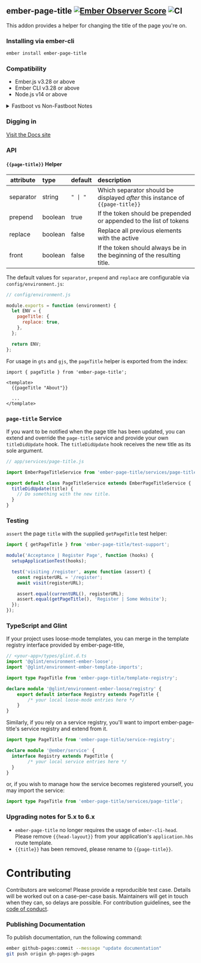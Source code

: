## ember-page-title [![Ember Observer Score](https://emberobserver.com/badges/ember-page-title.svg)](https://emberobserver.com/addons/ember-page-title) ![CI](https://github.com/ember-cli/ember-page-title/workflows/CI/badge.svg)

This addon provides a helper for changing the title of the page you're on.

### Installing via ember-cli

```bash
ember install ember-page-title
```

### Compatibility

- Ember.js v3.28 or above
- Ember CLI v3.28 or above
- Node.js v14 or above

<details>
<summary>Fastboot vs Non-Fastboot Notes</summary>

#### Post Install Setup Notes

As of v3.0.0 this addon maintains the page title by using the `<title>` tag in your document's `<head>`. This is necessary for [FastBoot](https://github.com/tildeio/ember-cli-fastboot) compatibility.

**Non-fastboot apps** should keep the `<title>` tag in index.html to ensure that the initial page is valid HTML. The title will be removed and replaced when your app boots.

**Fastboot apps** MUST remove the `<title>` tag from index.html. As of v6.0.0 this is done automatically if you use `ember install ember-page-title` to install this addon. Can also be run manually using `ember g ember-page-title` to update the title if FastBoot is installed.

</details>

### Digging in

[Visit the Docs site](https://ember-cli.github.io/ember-page-title/)

### API

#### `{{page-title}}` Helper

| attribute | type    | default  | description                                                                   |
| --------- | :------ | :------- | :---------------------------------------------------------------------------- |
| separator | string  | `" \| "` | Which separator should be displayed _after_ this instance of `{{page-title}}` |
| prepend   | boolean | true     | If the token should be prepended or appended to the list of tokens            |
| replace   | boolean | false    | Replace all previous elements with the active                                 |
| front     | boolean | false    | If the token should always be in the beginning of the resulting title.        |

The default values for `separator`, `prepend` and `replace` are configurable via `config/environment.js`:

```javascript
// config/environment.js

module.exports = function (environment) {
  let ENV = {
    pageTitle: {
      replace: true,
    },
  };

  return ENV;
};
```

For usage in `gts` and `gjs`, the `pageTitle` helper is exported from the index:

```gjs
import { pageTitle } from 'ember-page-title';

<template>
  {{pageTitle "About"}}
  
  ...
</template>
```

### `page-title` Service

If you want to be notified when the page title has been updated, you can extend and override the `page-title` service and provide your own `titleDidUpdate` hook. The `titleDidUpdate` hook receives the new title as its sole argument.

```javascript
// app/services/page-title.js

import EmberPageTitleService from 'ember-page-title/services/page-title';

export default class PageTitleService extends EmberPageTitleService {
  titleDidUpdate(title) {
    // Do something with the new title.
  }
}
```

### Testing

`assert` the page `title` with the supplied `getPageTitle` test helper:

```javascript
import { getPageTitle } from 'ember-page-title/test-support';

module('Acceptance | Register Page', function (hooks) {
  setupApplicationTest(hooks);

  test('visiting /register', async function (assert) {
    const registerURL = '/register';
    await visit(registerURL);

    assert.equal(currentURL(), registerURL);
    assert.equal(getPageTitle(), 'Register | Some Website');
  });
});
```

### TypeScript and Glint

If your project uses loose-mode templates, you can merge in the template registry interface provided by ember-page-title, 
```ts
// <your-app>/types/glint.d.ts
import '@glint/environment-ember-loose';
import '@glint/environment-ember-template-imports';

import type PageTitle from 'ember-page-title/template-registry';

declare module '@glint/environment-ember-loose/registry' {
	export default interface Registry extends PageTitle {
        /* your local loose-mode entries here */
	}
}
```

Similarly, if you rely on a service registry, you'll want to import ember-page-title's service registry and extend from it.

```ts
import type PageTitle from 'ember-page-title/service-registry';

declare module '@ember/service' {
  interface Registry extends PageTitle {
        /* your local service entries here */
  }
}
```

or, if you wish to manage how the service becomes registered yourself, you may import the service:
```ts
import type PageTitle from 'ember-page-title/services/page-title';
```

### Upgrading notes for 5.x to 6.x

- `ember-page-title` no longer requires the usage of `ember-cli-head`.
  Please remove `{{head-layout}}` from your application's `application.hbs` route template.
- `{{title}}` has been removed, please rename to `{{page-title}}`.

# Contributing

Contributors are welcome! Please provide a reproducible test case. Details will be worked out on a case-per-case basis. Maintainers will get in touch when they can, so delays are possible. For contribution guidelines, see the [code of conduct](https://github.com/ember-cli/ember-page-title/blob/master/CODE_OF_CONDUCT.md).

### Publishing Documentation

To publish documentation, run the following command:

```bash
ember github-pages:commit --message "update documentation"
git push origin gh-pages:gh-pages
```
